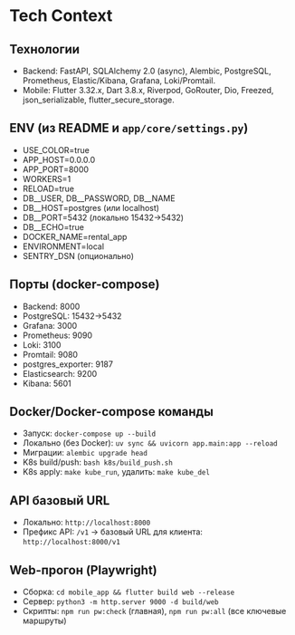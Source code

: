 # Tech Context

## Технологии
- Backend: FastAPI, SQLAlchemy 2.0 (async), Alembic, PostgreSQL, Prometheus, Elastic/Kibana, Grafana, Loki/Promtail.
- Mobile: Flutter 3.32.x, Dart 3.8.x, Riverpod, GoRouter, Dio, Freezed, json_serializable, flutter_secure_storage.

## ENV (из README и `app/core/settings.py`)
- USE_COLOR=true
- APP_HOST=0.0.0.0
- APP_PORT=8000
- WORKERS=1
- RELOAD=true
- DB__USER, DB__PASSWORD, DB__NAME
- DB__HOST=postgres (или localhost)
- DB__PORT=5432 (локально 15432→5432)
- DB__ECHO=true
- DOCKER_NAME=rental_app
- ENVIRONMENT=local
- SENTRY_DSN (опционально)

## Порты (docker-compose)
- Backend: 8000
- PostgreSQL: 15432→5432
- Grafana: 3000
- Prometheus: 9090
- Loki: 3100
- Promtail: 9080
- postgres_exporter: 9187
- Elasticsearch: 9200
- Kibana: 5601

## Docker/Docker-compose команды
- Запуск: `docker-compose up --build`
- Локально (без Docker): `uv sync && uvicorn app.main:app --reload`
- Миграции: `alembic upgrade head`
- K8s build/push: `bash k8s/build_push.sh`
- K8s apply: `make kube_run`, удалить: `make kube_del`

## API базовый URL
- Локально: `http://localhost:8000`
- Префикс API: `/v1` → базовый URL для клиента: `http://localhost:8000/v1`

## Web-прогон (Playwright)
- Сборка: `cd mobile_app && flutter build web --release`
- Сервер: `python3 -m http.server 9000 -d build/web`
- Скрипты: `npm run pw:check` (главная), `npm run pw:all` (все ключевые маршруты)

